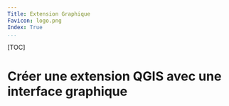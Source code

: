 ```yaml
---
Title: Extension Graphique
Favicon: logo.png
Index: True
...
```


[TOC]

# Créer une extension QGIS avec une interface graphique
